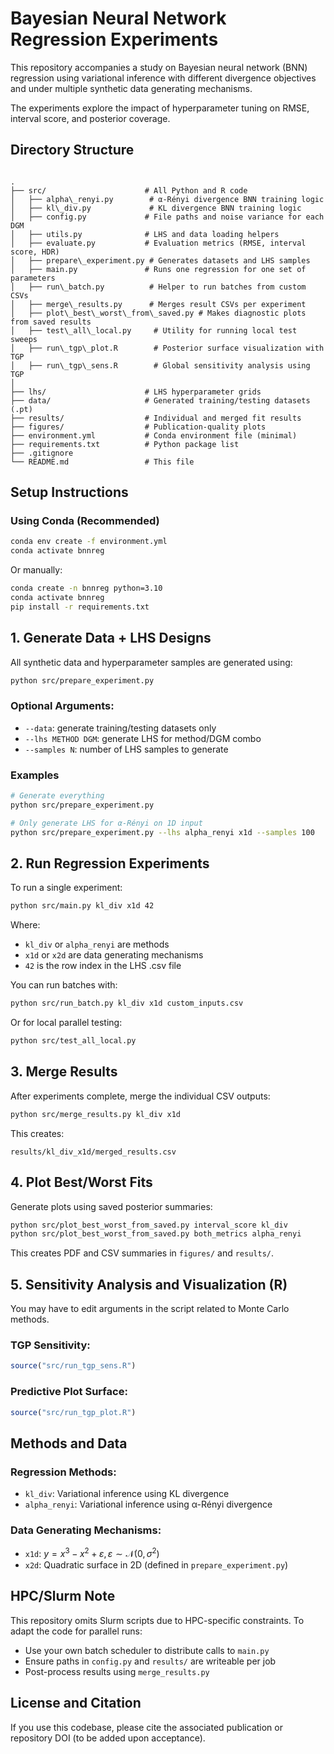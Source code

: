 # Bayesian Neural Network Regression Experiments

This repository accompanies a study on Bayesian neural network (BNN) regression using variational inference with different divergence objectives and under multiple synthetic data generating mechanisms.

The experiments explore the impact of hyperparameter tuning on RMSE, interval score, and posterior coverage.


##  Directory Structure

```

.
├── src/                      # All Python and R code
│   ├── alpha\_renyi.py        # α-Rényi divergence BNN training logic
│   ├── kl\_div.py             # KL divergence BNN training logic
│   ├── config.py             # File paths and noise variance for each DGM
│   ├── utils.py              # LHS and data loading helpers
│   ├── evaluate.py           # Evaluation metrics (RMSE, interval score, HDR)
│   ├── prepare\_experiment.py # Generates datasets and LHS samples
│   ├── main.py               # Runs one regression for one set of parameters
│   ├── run\_batch.py          # Helper to run batches from custom CSVs
│   ├── merge\_results.py      # Merges result CSVs per experiment
│   ├── plot\_best\_worst\_from\_saved.py # Makes diagnostic plots from saved results
│   ├── test\_all\_local.py     # Utility for running local test sweeps
│   ├── run\_tgp\_plot.R        # Posterior surface visualization with TGP
│   ├── run\_tgp\_sens.R        # Global sensitivity analysis using TGP
│
├── lhs/                      # LHS hyperparameter grids
├── data/                     # Generated training/testing datasets (.pt)
├── results/                  # Individual and merged fit results
├── figures/                  # Publication-quality plots
├── environment.yml           # Conda environment file (minimal)
├── requirements.txt          # Python package list
├── .gitignore
└── README.md                 # This file

````


##  Setup Instructions

###  Using Conda (Recommended)

```bash
conda env create -f environment.yml
conda activate bnnreg
````

Or manually:

```bash
conda create -n bnnreg python=3.10
conda activate bnnreg
pip install -r requirements.txt
```



##  1. Generate Data + LHS Designs

All synthetic data and hyperparameter samples are generated using:

```bash
python src/prepare_experiment.py
```

###  Optional Arguments:

* `--data`: generate training/testing datasets only
* `--lhs METHOD DGM`: generate LHS for method/DGM combo
* `--samples N`: number of LHS samples to generate

###  Examples

```bash
# Generate everything
python src/prepare_experiment.py

# Only generate LHS for α-Rényi on 1D input
python src/prepare_experiment.py --lhs alpha_renyi x1d --samples 100
```


##  2. Run Regression Experiments

To run a single experiment:

```bash
python src/main.py kl_div x1d 42
```

Where:

* `kl_div` or `alpha_renyi` are methods
* `x1d` or `x2d` are data generating mechanisms
* `42` is the row index in the LHS .csv file

You can run batches with:

```bash
python src/run_batch.py kl_div x1d custom_inputs.csv
```

Or for local parallel testing:

```bash
python src/test_all_local.py
```


##  3. Merge Results

After experiments complete, merge the individual CSV outputs:

```bash
python src/merge_results.py kl_div x1d
```

This creates:

```
results/kl_div_x1d/merged_results.csv
```



##  4. Plot Best/Worst Fits

Generate plots using saved posterior summaries:

```bash
python src/plot_best_worst_from_saved.py interval_score kl_div
python src/plot_best_worst_from_saved.py both_metrics alpha_renyi
```

This creates PDF and CSV summaries in `figures/` and `results/`.



##  5. Sensitivity Analysis and Visualization (R)

You may have to edit arguments in the script related to Monte Carlo methods.

###  TGP Sensitivity:

```r
source("src/run_tgp_sens.R")
```

### Predictive Plot Surface:

```r
source("src/run_tgp_plot.R")
```



##  Methods and Data

###  Regression Methods:

* `kl_div`: Variational inference using KL divergence
* `alpha_renyi`: Variational inference using α-Rényi divergence

###  Data Generating Mechanisms:

* `x1d`: $y = x^3 - x^2 + \varepsilon, \varepsilon \sim \mathcal{N}(0, \sigma^2)$
* `x2d`: Quadratic surface in 2D (defined in `prepare_experiment.py`)



##  HPC/Slurm Note

This repository omits Slurm scripts due to HPC-specific constraints. To adapt the code for parallel runs:

* Use your own batch scheduler to distribute calls to `main.py`
* Ensure paths in `config.py` and `results/` are writeable per job
* Post-process results using `merge_results.py`



##  License and Citation

If you use this codebase, please cite the associated publication or repository DOI (to be added upon acceptance).
